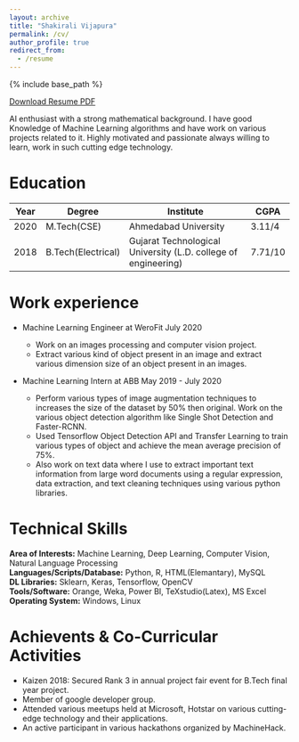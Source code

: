 ```yaml
---
layout: archive
title: "Shakirali Vijapura"
permalink: /cv/
author_profile: true
redirect_from:
  - /resume
---
```


{% include base_path %}

[Download Resume PDF](https://drive.google.com/file/d/196GCVAToOfzyiD3L0kikT_7YsqQ4E38u/view)

AI enthusiast with a strong mathematical background. I have good Knowledge of Machine Learning algorithms and have work on various projects related to it. Highly motivated and passionate always willing to learn, work in such cutting edge technology.

Education
======

| Year | Degree | Institute  | CGPA  |
|---|---|---|---|
| 2020  | M.Tech(CSE)  | Ahmedabad University | 3.11/4  |   
| 2018  | B.Tech(Electrical)  | Gujarat Technological University (L.D. college of engineering)| 7.71/10  | 

Work experience
======
* Machine Learning Engineer at WeroFit                                                    July 2020
  * Work on an images processing and computer vision project.
  * Extract various kind of object present in an image and extract various dimension size of an object present in an images.

* Machine Learning Intern at ABB                                                          May 2019 - July 2020
  * Perform various types of image augmentation techniques to increases the size of the dataset by 50% then original. Work on the various object detection algorithm like Single     Shot Detection and Faster-RCNN.                                            
  * Used Tensorflow Object Detection API and Transfer Learning to train various types of object and achieve the mean average precision of 75%. 
  * Also work on text data where I use to extract important text information from large word documents using a regular expression, data extraction, and text cleaning techniques     using various python libraries.

Technical Skills
======

**Area of Interests:** Machine Learning, Deep Learning, Computer Vision, Natural Language Processing \
**Languages/Scripts/Database:** Python, R, HTML(Elemantary), MySQL \
**DL Libraries:** Sklearn, Keras, Tensorflow, OpenCV \
**Tools/Software:** Orange, Weka, Power BI, TeXstudio(Latex), MS Excel \
**Operating System:** Windows, Linux 

Achievents & Co-Curricular Activities
======

* Kaizen 2018: Secured Rank 3 in annual project fair event for B.Tech final year project.
* Member of google developer group.
* Attended various meetups held at Microsoft, Hotstar on various cutting-edge technology and their applications.
* An active participant in various hackathons organized by MachineHack.

